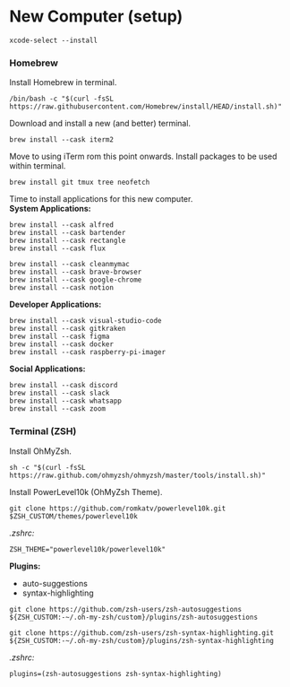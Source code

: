 # New Computer (setup)

```
xcode-select --install
```

### Homebrew
Install Homebrew in terminal.
```
/bin/bash -c "$(curl -fsSL https://raw.githubusercontent.com/Homebrew/install/HEAD/install.sh)"
```
Download and install a new (and better) terminal.
```
brew install --cask iterm2
```
Move to using iTerm rom this point onwards.
Install packages to be used within terminal.
```
brew install git tmux tree neofetch
```
Time to install applications for this new computer. <br>
**System Applications:**
```
brew install --cask alfred
brew install --cask bartender
brew install --cask rectangle
brew install --cask flux
```
```
brew install --cask cleanmymac
brew install --cask brave-browser
brew install --cask google-chrome
brew install --cask notion
```
**Developer Applications:**
```
brew install --cask visual-studio-code
brew install --cask gitkraken
brew install --cask figma
brew install --cask docker
brew install --cask raspberry-pi-imager
```

**Social Applications:**
```
brew install --cask discord
brew install --cask slack
brew install --cask whatsapp
brew install --cask zoom
```

### Terminal (ZSH)
Install OhMyZsh.
```
sh -c "$(curl -fsSL https://raw.github.com/ohmyzsh/ohmyzsh/master/tools/install.sh)"
```
Install PowerLevel10k (OhMyZsh Theme).
```
git clone https://github.com/romkatv/powerlevel10k.git $ZSH_CUSTOM/themes/powerlevel10k
```
*.zshrc:*
```
ZSH_THEME="powerlevel10k/powerlevel10k"
```
**Plugins:** <br>
- auto-suggestions
- syntax-highlighting
```
git clone https://github.com/zsh-users/zsh-autosuggestions ${ZSH_CUSTOM:-~/.oh-my-zsh/custom}/plugins/zsh-autosuggestions
```
```
git clone https://github.com/zsh-users/zsh-syntax-highlighting.git ${ZSH_CUSTOM:-~/.oh-my-zsh/custom}/plugins/zsh-syntax-highlighting
```
*.zshrc:*
```
plugins=(zsh-autosuggestions zsh-syntax-highlighting)
```
